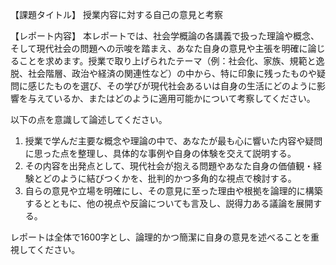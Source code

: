 【課題タイトル】
授業内容に対する自己の意見と考察

【レポート内容】
本レポートでは、社会学概論の各講義で扱った理論や概念、そして現代社会の問題への示唆を踏まえ、あなた自身の意見や主張を明確に論じることを求めます。授業で取り上げられたテーマ（例：社会化、家族、規範と逸脱、社会階層、政治や経済の関連性など）の中から、特に印象に残ったものや疑問に感じたものを選び、その学びが現代社会あるいは自身の生活にどのように影響を与えているか、またはどのように適用可能かについて考察してください。

以下の点を意識して論述してください。
1. 授業で学んだ主要な概念や理論の中で、あなたが最も心に響いた内容や疑問に思った点を整理し、具体的な事例や自身の体験を交えて説明する。
2. その内容を出発点として、現代社会が抱える問題やあなた自身の価値観・経験とどのように結びつくかを、批判的かつ多角的な視点で検討する。
3. 自らの意見や立場を明確にし、その意見に至った理由や根拠を論理的に構築するとともに、他の視点や反論についても言及し、説得力ある議論を展開する。

レポートは全体で1600字とし、論理的かつ簡潔に自身の意見を述べることを重視してください。